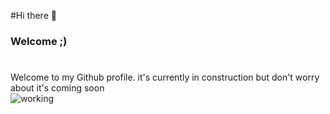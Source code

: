 #Hi there 👋
### Welcome ;)
#
Welcome to my Github profile. it's currently in construction but don't worry about it's coming soon
</br>
<img alt="working" src="https://i.gifer.com/origin/b6/b67e26206c9bdb0749f34b40ada5b235_w200.gif"/>
<!--
**TkDevk/TkDevk** is a ✨ _special_ ✨ repository because its `README.md` (this file) appears on your GitHub profile.

Here are some ideas to get you started:

- 🔭 I’m currently working on ...
- 🌱 I’m currently learning ...
- 👯 I’m looking to collaborate on ...
- 🤔 I’m looking for help with ...
- 💬 Ask me about ...
- 📫 How to reach me: ...
- 😄 Pronouns: ...
- ⚡ Fun fact: ...
-->
